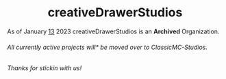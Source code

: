 <h1 align="center">creativeDrawerStudios</h1>
<p>As of January <a href="https://">13</a> 2023 creativeDrawerStudios is an <b>Archived</b> Organization.</p>
<h6>All currently active projects <em>will*</em> be moved over to ClassicMC-Studios.</h6>
<h6>Thanks for stickin with us!<br/></h6>

